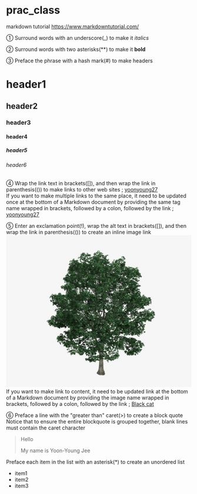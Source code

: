 # prac_class
markdown tutorial
https://www.markdowntutorial.com/

① Surround words with an underscore(_) to make it _italics_  

② Surround words with two asterisks(**) to make it __bold__

③ Preface the phrase with a hash mark(#) to make headers
# header1
## header2
### header3
#### header4
##### header5
###### header6

④ Wrap the link text in brackets([]), and then wrap the link in parenthesis(()) to make links to other web sites ; [yoonyoung27](https://github.com/yoonyoung27/prac_class.git)  
If you want to make multiple links to the same place, it need to be updated once at the bottom of a Markdown document by providing the same tag name wrapped in brackets, followed by a colon, followed by the link ; [yoonyoung27][my github code]  

[my github code]: https://github.com/yoonyoung27/prac_class.git

⑤ Enter an exclamation point(!), wrap the alt text in brackets([]), and then wrap the link in parenthesis(()) to create an inline image link
![tree](imgs/Tree.jpg)  
If you want to make link to content, it need to be updated link at the bottom of a Markdown document by providing the image name wrapped in brackets, followed by a colon, followed by the link ; [Black cat][Black]  

[Black]: https://upload.wikimedia.org/wikipedia/commons/a/a3/81_INF_DIV_SSI.jpg
⑥ Preface a line with the "greater than" caret(>) to create a block quote  
Notice that to ensure the entire blockquote is grouped together, blank lines must contain the caret character
> Hello
> 
> My name is Yoon-Young Jee

Preface each item in the list with an asterisk(*) to create an unordered list
* item1
* item2
* item3
